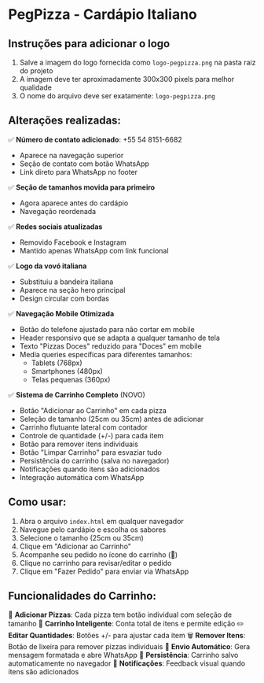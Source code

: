 # PegPizza - Cardápio Italiano

## Instruções para adicionar o logo

1. Salve a imagem do logo fornecida como `logo-pegpizza.png` na pasta raiz do projeto
2. A imagem deve ter aproximadamente 300x300 pixels para melhor qualidade
3. O nome do arquivo deve ser exatamente: `logo-pegpizza.png`

## Alterações realizadas:

✅ **Número de contato adicionado**: +55 54 8151-6682
- Aparece na navegação superior
- Seção de contato com botão WhatsApp
- Link direto para WhatsApp no footer

✅ **Seção de tamanhos movida para primeiro**
- Agora aparece antes do cardápio
- Navegação reordenada

✅ **Redes sociais atualizadas**
- Removido Facebook e Instagram
- Mantido apenas WhatsApp com link funcional

✅ **Logo da vovó italiana**
- Substituiu a bandeira italiana
- Aparece na seção hero principal
- Design circular com bordas

✅ **Navegação Mobile Otimizada**
- Botão do telefone ajustado para não cortar em mobile
- Header responsivo que se adapta a qualquer tamanho de tela
- Texto "Pizzas Doces" reduzido para "Doces" em mobile
- Media queries específicas para diferentes tamanhos:
  - Tablets (768px)
  - Smartphones (480px) 
  - Telas pequenas (360px)

✅ **Sistema de Carrinho Completo** (NOVO)
- Botão "Adicionar ao Carrinho" em cada pizza
- Seleção de tamanho (25cm ou 35cm) antes de adicionar
- Carrinho flutuante lateral com contador
- Controle de quantidade (+/-) para cada item
- Botão para remover itens individuais
- Botão "Limpar Carrinho" para esvaziar tudo
- Persistência do carrinho (salva no navegador)
- Notificações quando itens são adicionados
- Integração automática com WhatsApp

## Como usar:

1. Abra o arquivo `index.html` em qualquer navegador
2. Navegue pelo cardápio e escolha os sabores
3. Selecione o tamanho (25cm ou 35cm) 
4. Clique em "Adicionar ao Carrinho"
5. Acompanhe seu pedido no ícone do carrinho (🛒)
6. Clique no carrinho para revisar/editar o pedido
7. Clique em "Fazer Pedido" para enviar via WhatsApp

## Funcionalidades do Carrinho:

🛒 **Adicionar Pizzas**: Cada pizza tem botão individual com seleção de tamanho
📱 **Carrinho Inteligente**: Conta total de itens e permite edição
✏️ **Editar Quantidades**: Botões +/- para ajustar cada item
🗑️ **Remover Itens**: Botão de lixeira para remover pizzas individuais
📱 **Envio Automático**: Gera mensagem formatada e abre WhatsApp
💾 **Persistência**: Carrinho salvo automaticamente no navegador
🔔 **Notificações**: Feedback visual quando itens são adicionados